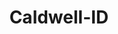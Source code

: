 ---
title: Caldwell-ID
slug: caldwell-id
f_state:
- cms/state/idaho.md
f_locations:
- cms/payday-loan/advance-check-loans-3291.md
- cms/payday-loan/advance-check-loans-3298.md
- cms/payday-loan/cash-connection-6838.md
- cms/payday-loan/cash-store-8447.md
- cms/payday-loan/e-z-cash-16215.md
- cms/payday-loan/e-z-cash-16216.md
- cms/payday-loan/express-money-17171.md
- cms/payday-loan/money-tree-inc-21800.md
- cms/payday-loan/moneytree-21871.md
- cms/payday-loan/moneytree-inc-21995.md
- cms/payday-loan/qc-financial-services-24787.md
updated-on: '2024-05-30T13:41:28.615Z'
created-on: '2024-05-30T13:41:28.615Z'
published-on: '2024-05-30T13:54:32.469Z'
f_city: Caldwell
layout: '[city].html'
tags: city
---